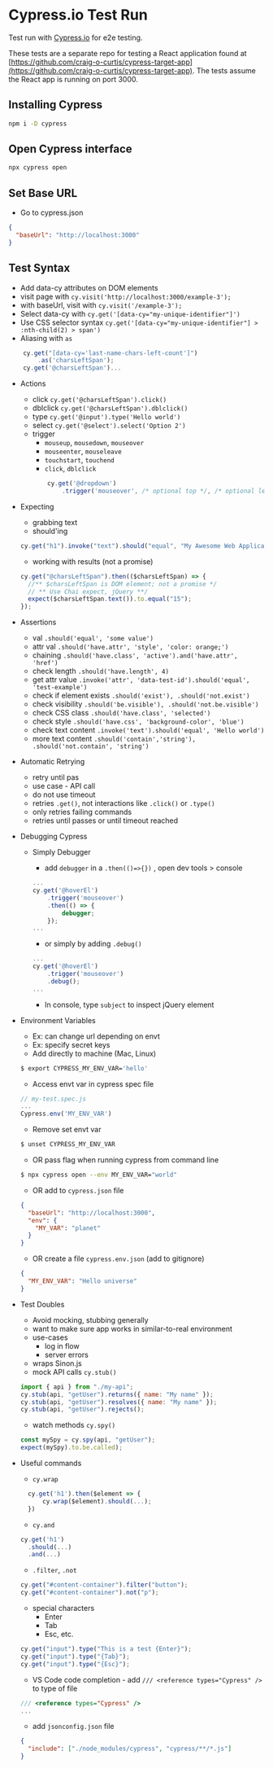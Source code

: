 # Cypress.io Test Run

Test run with [Cypress.io](https://www.cypress.io/) for e2e testing.

These tests are a separate repo for testing a React application found at [https://github.com/craig-o-curtis/cypress-target-app](https://github.com/craig-o-curtis/cypress-target-app).
The tests assume the React app is running on port 3000.

## Installing Cypress

```bash
npm i -D cypress
```

## Open Cypress interface

```bash
npx cypress open
```

## Set Base URL

- Go to cypress.json

```json
{
  "baseUrl": "http://localhost:3000"
}
```

## Test Syntax

- Add data-cy attributes on DOM elements
- visit page with `cy.visit('http://localhost:3000/example-3');`
- with baseUrl, visit with `cy.visit('/example-3');`
- Select data-cy with `cy.get('[data-cy="my-unique-identifier"]')`
- Use CSS selector syntax `cy.get('[data-cy="my-unique-identifier"] > :nth-child(2) > span')`
- Aliasing with `as`

```js
    cy.get("[data-cy='last-name-chars-left-count']")
        .as('charsLeftSpan');
    cy.get('@charsLeftSpan')...
```

- Actions
  - click `cy.get('@charsLeftSpan').click()`
  - dblclick `cy.get('@charsLeftSpan').dblclick()`
  - type `cy.get('@input').type('Hello world')`
  - select `cy.get('@select').select('Option 2')`
  - trigger
    - `mouseup`, `mousedown`, `mouseover`
    - `mouseenter`, `mouseleave`
    - `touchstart`, `touchend`
    - `click`, `dblclick`
    ```js
        cy.get('@dropdown')
            .trigger('mouseover', /* optional top */, /* optional left */)
    ```
- Expecting

  - grabbing text
  - should'ing

  ```js
  cy.get("h1").invoke("text").should("equal", "My Awesome Web Application");
  ```

  - working with results (not a promise)

  ```js
  cy.get("@charsLeftSpan").then(($charsLeftSpan) => {
    //** $charsLeftSpan is DOM element; not a promise */
    // ** Use Chai expect, jQuery **/
    expect($charsLeftSpan.text()).to.equal("15");
  });
  ```

- Assertions

  - val `.should('equal', 'some value')`
  - attr val `.should('have.attr', 'style', 'color: orange;')`
  - chaining `.should('have.class', 'active').and('have.attr', 'href')`
  - check length `.should('have.length', 4)`
  - get attr value `.invoke('attr', 'data-test-id').should('equal', 'test-example')`
  - check if element exists `.should('exist'), .should('not.exist')`
  - check visibility `.should('be.visible'), .should('not.be.visible')`
  - check CSS class `.should('have.class', 'selected')`
  - check style `.should('have.css', 'background-color', 'blue')`
  - check text content `.invoke('text').should('equal', 'Hello world')`
  - more text content `.should('contain','string'), .should('not.contain', 'string')`

- Automatic Retrying

  - retry until pas
  - use case - API call
  - do not use timeout
  - retries `.get()`, not interactions like `.click()` or `.type()`
  - only retries failing commands
  - retries until passes or until timeout reached

- Debugging Cypress

  - Simply Debugger

    - add `debugger` in a `.then(()=>{})` , open dev tools > console

    ```js
    ...
    cy.get('@hoverEl')
        .trigger('mouseover')
        .then(() => {
            debugger;
        });
    ...
    ```

    - or simply by adding `.debug()`

    ```js
    ...
    cy.get('@hoverEl')
        .trigger('mouseover')
        .debug();
    ...
    ```

    - In console, type `subject` to inspect jQuery element

- Environment Variables

  - Ex: can change url depending on envt
  - Ex: specify secret keys
  - Add directly to machine (Mac, Linux)

  ```bash
  $ export CYPRESS_MY_ENV_VAR='hello'
  ```

  - Access envt var in cypress spec file

  ```js
  // my-test.spec.js
  ...
  Cypress.env('MY_ENV_VAR')
  ```

  - Remove set envt var

  ```bash
  $ unset CYPRESS_MY_ENV_VAR
  ```

  - OR pass flag when running cypress from command line

  ```bash
  $ npx cypress open --env MY_ENV_VAR="world"
  ```

  - OR add to `cypress.json` file

  ```json
  {
    "baseUrl": "http://localhost:3000",
    "env": {
      "MY_VAR": "planet"
    }
  }
  ```

  - OR create a file `cypress.env.json` (add to gitignore)

  ```json
  {
    "MY_ENV_VAR": "Hello universe"
  }
  ```

- Test Doubles

  - Avoid mocking, stubbing generally
  - want to make sure app works in similar-to-real environment
  - use-cases
    - log in flow
    - server errors
  - wraps Sinon.js
  - mock API calls `cy.stub()`

  ```js
  import { api } from "./my-api";
  cy.stub(api, "getUser").returns({ name: "My name" });
  cy.stub(api, "getUser").resolves({ name: "My name" });
  cy.stub(api, "getUser").rejects();
  ```

  - watch methods `cy.spy()`

  ```js
  const mySpy = cy.spy(api, "getUser");
  expect(mySpy).to.be.called);
  ```

- Useful commands

  - `cy.wrap`

  ```js
    cy.get('h1').then($element => {
        cy.wrap($element).should(...);
    })
  ```

  - `cy.and`

  ```js
  cy.get('h1')
    .should(...)
    .and(...)
  ```

  - `.filter`, `.not`

  ```js
  cy.get("#content-container").filter("button");
  cy.get("#content-container").not("p");
  ```

  - special characters
    - Enter
    - Tab
    - Esc, etc.

  ```js
  cy.get("input").type("This is a test {Enter}");
  cy.get("input").type("{Tab}");
  cy.get("input").type("{Esc}");
  ```

  - VS Code code completion - add `/// <reference types="Cypress" />` to type of file

  ```js
  /// <reference types="Cypress" />
  ...
  ```

  - add `jsonconfig.json` file

  ```json
  {
    "include": ["./node_modules/cypress", "cypress/**/*.js"]
  }
  ```
